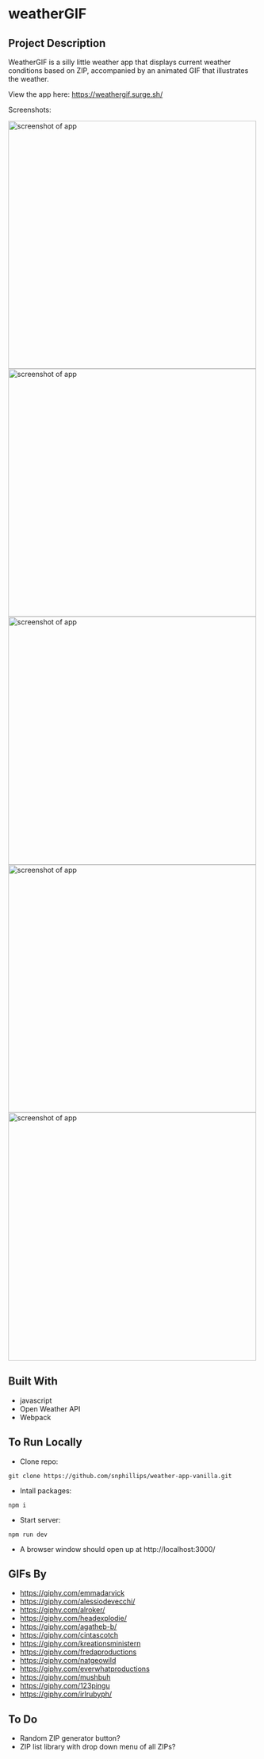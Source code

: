 # weatherGIF

## Project Description

WeatherGIF is a silly little weather app that displays current weather conditions based on ZIP, accompanied by an animated GIF that illustrates the weather.

View the app here: https://weathergif.surge.sh/

Screenshots:

<img src="https://i.imgur.com/sZIOolK.png" width="500" alt="screenshot of app">
<img src="https://i.imgur.com/sQ76XfT.jpg" width="500" alt="screenshot of app">
<img src="https://i.imgur.com/iPDNNPO.jpg" width="500" alt="screenshot of app">
<img src="https://i.imgur.com/7xJLvzx.png" width="500" alt="screenshot of app">
<img src="https://i.imgur.com/G6PItKP.png" width="500" alt="screenshot of app">

## Built With
- javascript
- Open Weather API
- Webpack

## To Run Locally
- Clone repo:

`git clone https://github.com/snphillips/weather-app-vanilla.git`

- Intall packages:

`npm i`

- Start server:

`npm run dev`

- A browser window should open up at http://localhost:3000/

## GIFs By
- https://giphy.com/emmadarvick
- https://giphy.com/alessiodevecchi/
- https://giphy.com/alroker/
- https://giphy.com/headexplodie/
- https://giphy.com/agatheb-b/
- https://giphy.com/cintascotch
- https://giphy.com/kreationsministern
- https://giphy.com/fredaproductions
- https://giphy.com/natgeowild
- https://giphy.com/everwhatproductions
- https://giphy.com/mushbuh
- https://giphy.com/123pingu
- https://giphy.com/irlrubyph/


## To Do
- Random ZIP generator button?
- ZIP list library with drop down menu of all ZIPs?
